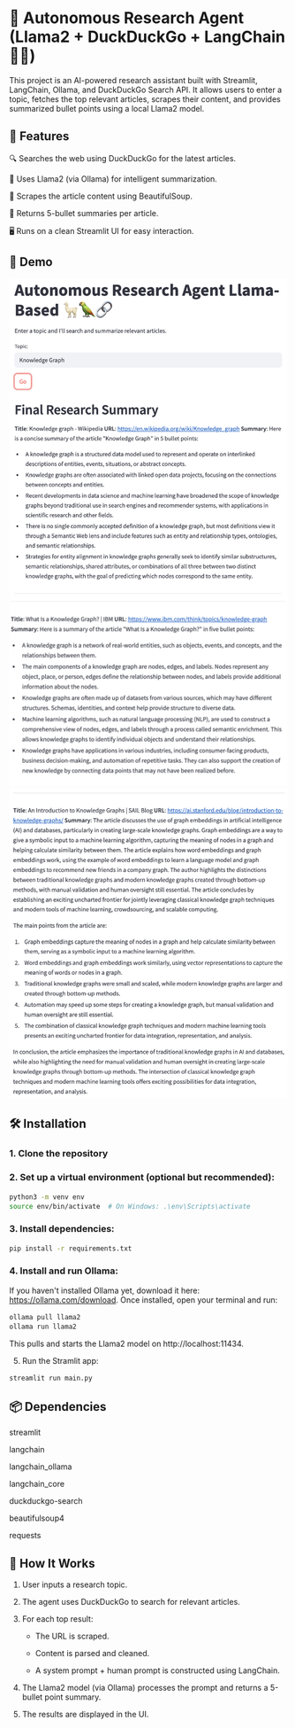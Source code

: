 # 🦙 Autonomous Research Agent (Llama2 + DuckDuckGo + LangChain 🦜🔗)

This project is an AI-powered research assistant built with Streamlit, LangChain, Ollama, and DuckDuckGo Search API. It allows users to enter a topic, fetches the top relevant articles, scrapes their content, and provides summarized bullet points using a local Llama2 model.

## 🚀 Features

🔍 Searches the web using DuckDuckGo for the latest articles.

🧠 Uses Llama2 (via Ollama) for intelligent summarization.

📰 Scrapes the article content using BeautifulSoup.

📌 Returns 5-bullet summaries per article.

🖥️ Runs on a clean Streamlit UI for easy interaction.

## 📸 Demo

<p align="center">
  <img src="Demo/Image1.png" width="700"/>
  <img src="Demo/Image2.png" width="700"/>
  <img src="Demo/Image3.png" width="700"/>
</p>

## 🛠️ Installation

### 1. Clone the repository

### 2. Set up a virtual environment (optional but recommended):

```bash
python3 -m venv env
source env/bin/activate  # On Windows: .\env\Scripts\activate
```

### 3. Install dependencies:

```bash
pip install -r requirements.txt
```

### 4. Install and run Ollama:

If you haven't installed Ollama yet, download it here: https://ollama.com/download.
Once installed, open your terminal and run:

```bash
ollama pull llama2
ollama run llama2
```

This pulls and starts the Llama2 model on http://localhost:11434.

5. Run the Stramlit app:

```bash
streamlit run main.py
```

## 📦 Dependencies

streamlit

langchain

langchain_ollama

langchain_core

duckduckgo-search

beautifulsoup4

requests

## 🧠 How It Works

1. User inputs a research topic.

2. The agent uses DuckDuckGo to search for relevant articles.

3. For each top result:

   - The URL is scraped.

   - Content is parsed and cleaned.

   - A system prompt + human prompt is constructed using LangChain.

4. The Llama2 model (via Ollama) processes the prompt and returns a 5-bullet point summary.

5. The results are displayed in the UI.
